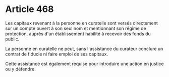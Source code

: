 # Article 468

<p>Les capitaux revenant à la personne en curatelle sont versés directement sur un compte ouvert à son seul nom et mentionnant son régime de protection, auprès d'un établissement habilité à recevoir des fonds du public. </p><p>La personne en curatelle ne peut, sans l'assistance du curateur conclure un contrat de fiducie ni faire emploi de ses capitaux. </p><p>Cette assistance est également requise pour introduire une action en justice ou y défendre. </p>